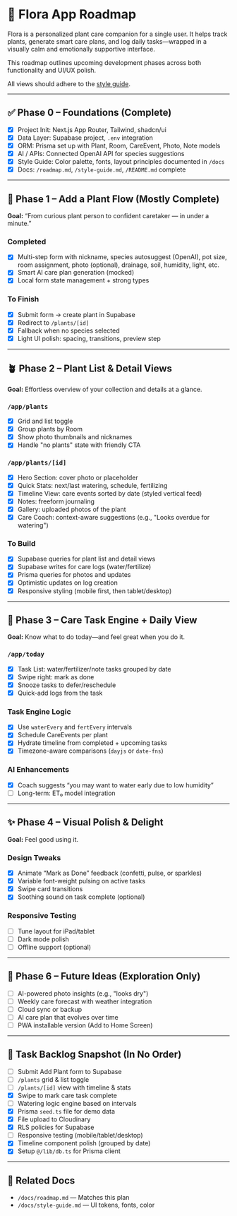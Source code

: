 # 🌿 Flora App Roadmap

Flora is a personalized plant care companion for a single user. It helps track plants, generate smart care plans, and log daily tasks—wrapped in a visually calm and emotionally supportive interface.

This roadmap outlines upcoming development phases across both functionality and UI/UX polish.

All views should adhere to the [style guide](./style-guide.md).

---

## ✅ Phase 0 – Foundations (Complete)

- [x] Project Init: Next.js App Router, Tailwind, shadcn/ui
- [x] Data Layer: Supabase project, `.env` integration
- [x] ORM: Prisma set up with Plant, Room, CareEvent, Photo, Note models
- [x] AI / APIs: Connected OpenAI API for species suggestions
- [x] Style Guide: Color palette, fonts, layout principles documented in `/docs`
- [x] Docs: `/roadmap.md`, `/style-guide.md`, `/README.md` complete

---

## 🌱 Phase 1 – Add a Plant Flow (Mostly Complete)

**Goal:** “From curious plant person to confident caretaker — in under a minute.”

### Completed

- [x] Multi-step form with nickname, species autosuggest (OpenAI), pot size, room assignment, photo (optional), drainage, soil, humidity, light, etc.
- [x] Smart AI care plan generation (mocked)
- [x] Local form state management + strong types

### To Finish

- [x] Submit form → create plant in Supabase
- [x] Redirect to `/plants/[id]`
- [x] Fallback when no species selected
- [x] Light UI polish: spacing, transitions, preview step

---

## 🪴 Phase 2 – Plant List & Detail Views

**Goal:** Effortless overview of your collection and details at a glance.

### `/app/plants`

- [x] Grid and list toggle
- [x] Group plants by Room
- [x] Show photo thumbnails and nicknames
- [x] Handle "no plants" state with friendly CTA

### `/app/plants/[id]`

- [x] Hero Section: cover photo or placeholder
- [x] Quick Stats: next/last watering, schedule, fertilizing
- [x] Timeline View: care events sorted by date (styled vertical feed)
- [x] Notes: freeform journaling
- [x] Gallery: uploaded photos of the plant
- [x] Care Coach: context-aware suggestions (e.g., "Looks overdue for watering")

### To Build

- [x] Supabase queries for plant list and detail views
- [x] Supabase writes for care logs (water/fertilize)
- [x] Prisma queries for photos and updates
- [x] Optimistic updates on log creation
- [x] Responsive styling (mobile first, then tablet/desktop)

---

## 📅 Phase 3 – Care Task Engine + Daily View

**Goal:** Know what to do today—and feel great when you do it.

### `/app/today`

- [x] Task List: water/fertilizer/note tasks grouped by date
- [x] Swipe right: mark as done
- [x] Snooze tasks to defer/reschedule
- [x] Quick-add logs from the task

### Task Engine Logic

- [x] Use `waterEvery` and `fertEvery` intervals
- [x] Schedule CareEvents per plant
- [x] Hydrate timeline from completed + upcoming tasks
- [x] Timezone-aware comparisons (`dayjs` or `date-fns`)

### AI Enhancements

- [x] Coach suggests “you may want to water early due to low humidity”
- [ ] Long-term: ET₀ model integration

---

## ✨ Phase 4 – Visual Polish & Delight

**Goal:** Feel good using it.

### Design Tweaks

- [x] Animate “Mark as Done” feedback (confetti, pulse, or sparkles)
- [x] Variable font-weight pulsing on active tasks
- [x] Swipe card transitions
- [x] Soothing sound on task complete (optional)

### Responsive Testing

- [ ] Tune layout for iPad/tablet
- [ ] Dark mode polish
- [ ] Offline support (optional)

---

## 🔮 Phase 6 – Future Ideas (Exploration Only)

- [ ] AI-powered photo insights (e.g., "looks dry")
- [ ] Weekly care forecast with weather integration
- [ ] Cloud sync or backup
- [ ] AI care plan that evolves over time
- [ ] PWA installable version (Add to Home Screen)

---

## 🧾 Task Backlog Snapshot (In No Order)

- [ ] Submit Add Plant form to Supabase
- [ ] `/plants` grid & list toggle
- [ ] `/plants/[id]` view with timeline & stats
- [x] Swipe to mark care task complete
- [ ] Watering logic engine based on intervals
- [x] Prisma `seed.ts` file for demo data
- [x] File upload to Cloudinary
- [x] RLS policies for Supabase
- [ ] Responsive testing (mobile/tablet/desktop)
- [x] Timeline component polish (grouped by date)
- [x] Setup `@/lib/db.ts` for Prisma client

---

## 📘 Related Docs

- `/docs/roadmap.md` — Matches this plan
- `/docs/style-guide.md` — UI tokens, fonts, color
